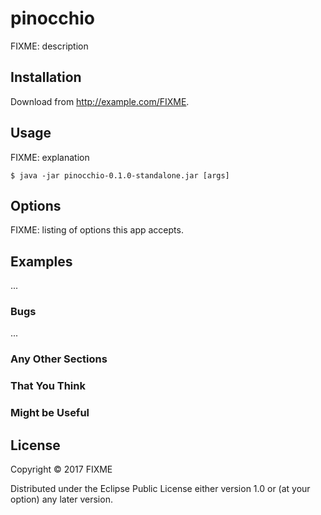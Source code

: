 # pinocchio

FIXME: description

## Installation

Download from http://example.com/FIXME.

## Usage

FIXME: explanation

    $ java -jar pinocchio-0.1.0-standalone.jar [args]

## Options

FIXME: listing of options this app accepts.

## Examples

...

### Bugs

...

### Any Other Sections
### That You Think
### Might be Useful

## License

Copyright © 2017 FIXME

Distributed under the Eclipse Public License either version 1.0 or (at
your option) any later version.
